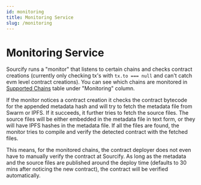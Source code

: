 ```yaml
---
id: monitoring
title: Monitoring Service
slug: /monitoring
---
```


# Monitoring Service

Sourcify runs a "monitor" that listens to certain chains and checks contract creations (currently only checking tx's with `tx.to === null` and can't catch evm level contract creations). You can see which chains are monitored in [Supported Chains](docs/chains/) table under "Monitoring" column.

If the monitor notices a contract creation it checks the contract bytecode for the appended metadata hash and will try to fetch the metadata file from Swarm or IPFS. If it succeeds, it further tries to fetch the source files. The source files will be either embedded in the metadata file in text form, or they will have IPFS hashes in the metadata file. If all the files are found, the monitor tries to compile and verify the detected contract with the fetched files.

This means, for the monitored chains, the contract deployer does not even have to manually verify the contract at Sourcify. As long as the metadata and the source files are published around the deploy time (defaults to 30 mins after noticing the new contract), the contract will be verified automatically.
